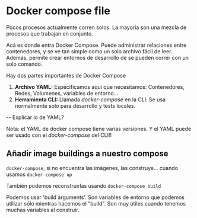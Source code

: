 # Docker compose file

Pocos procesos actualmente corren solos. La mayoría son una mezcla de procesos que trabajan en conjunto.

Acá es donde entra Docker Compose. Puede administrar relaciones entre contenedores, y se ve tan simple como un solo archivo fácil de leer. Además, permite crear entornos de desarrollo de se pueden correr con un solo comando. 

Hay dos partes importantes de Docker Compose

1. **Archivo YAML:** Especificamos aqui que necesitamos: Contenedores, Redes, Volumenes, variables de entorno...
2. **Herramienta CLI:** Llamada *docker-compose* en la CLI. Se usa normalmente solo para desarrollo y tests locales.

-- Explicar lo de YAML?

Nota: el YAML de docker compose tiene varias versiones.
Y el YAML puede ser usado con el *docker-compose* del CLI!! 

## Añadir image buildings a nuestro compose

`docker-compose`, si no encuentra las imágenes, las construye... cuando usamos `docker-compose up`

También podemos reconstruirlas usando `docker-compose build`

Podemos usar 'build arguments'. Son variables de entorno que podemos utilizar sólo mientras hacemos el "build". Son muy útiles cuando tenemos muchas variables al construir.